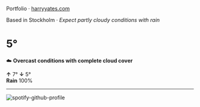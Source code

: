 Portfolio · [harryyates.com](https://harryyates.com)

<!-- WEATHER_START -->
Based in Stockholm · *Expect partly cloudy conditions with rain*

# 5°
☁️ **Overcast conditions with complete cloud cover**

**↑** 7° **↓** 5°  
**Rain** 100%

---
<!-- WEATHER_END -->

<p align="left">
  <a>
    <img src="https://spotify-github-profile.kittinanx.com/api/view?uid=bigbello&cover_image=true&theme=natemoo-re&show_offline=true&background_color=121212&interchange=false&bar_color=53b14f&bar_color_cover=false" alt="spotify-github-profile">
  </a>
</p>